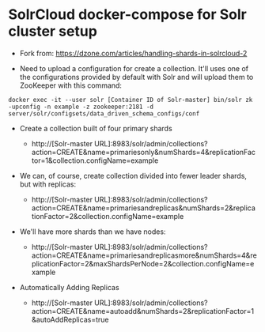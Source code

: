 # SolrCloud docker-compose for Solr cluster setup



* Fork from: https://dzone.com/articles/handling-shards-in-solrcloud-2




* Need to upload a configuration for create a collection. It'll uses one of the configurations provided by default with Solr and will upload them to ZooKeeper with this command:
```
docker exec -it --user solr [Container ID of Solr-master] bin/solr zk -upconfig -n example -z zookeeper:2181 -d server/solr/configsets/data_driven_schema_configs/conf
```




* Create a collection built of four primary shards
    * http://[Solr-master URL]:8983/solr/admin/collections?action=CREATE&name=primariesonly&numShards=4&replicationFactor=1&collection.configName=example


* We can, of course, create collection divided into fewer leader shards, but with replicas:
    * http://[Solr-master URL]:8983/solr/admin/collections?action=CREATE&name=primariesandreplicas&numShards=2&replicationFactor=2&collection.configName=example

* We'll have more shards than we have nodes:
    * http://[Solr-master URL]:8983/solr/admin/collections?action=CREATE&name=primariesandreplicasmore&numShards=4&replicationFactor=2&maxShardsPerNode=2&collection.configName=example

* Automatically Adding Replicas
    * http://[Solr-master URL]:8983/solr/admin/collections?action=CREATE&name=autoadd&numShards=2&replicationFactor=1&autoAddReplicas=true
